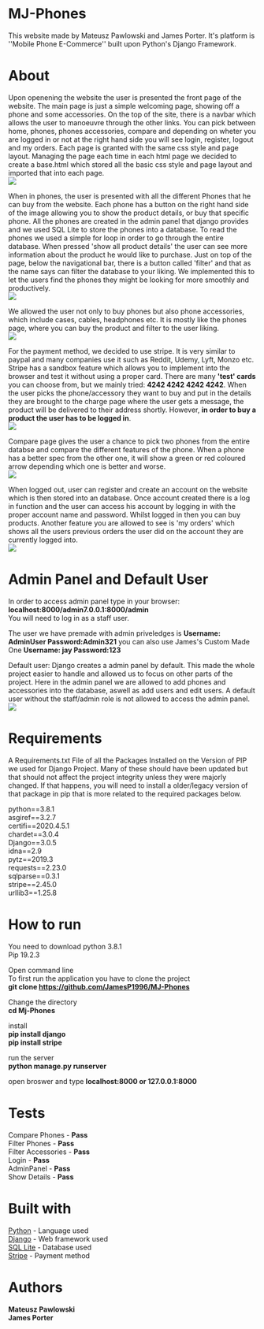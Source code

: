 # MJ-Phones
This website made by Mateusz Pawlowski and James Porter. It's platform is ''Mobile Phone E-Commerce'' built upon Python's Django Framework.

# About
Upon openening the website the user is presented the front page of the website. The main page is just a simple welcoming page, showing off a phone and some accessories. On the top of the site, there is a navbar which allows the user to manoeuvre through the other links. You can pick between home, phones, phones accessories, compare and depending on wheter you are logged in or not at the right hand side you will see login, register, logout and my orders. Each page is granted with the same css style and page layout. Managing the page each time in each html page we decided to create a base.html which stored all the basic css style and page layout and imported that into each page.  
![](images/mainPage.PNG)

When in phones, the user is presented with all the different Phones that he can buy from the website. Each phone has a button on the right hand side of the image allowing you to show the product details, or buy that specific phone. All the phones are created in the admin panel that django provides and we used SQL Lite to store the phones into a database. To read the phones we used a simple for loop in order to go through the entire database. When pressed 'show all product details' the user can see more information about the product he would like to purchase. Just on top of the page, below the navigational bar, there is a button called 'filter' and that as the name says can filter the database to your liking. We implemented this to let the users find the phones they might be looking for more smoothly and productively.  
![](images/phonesImage.PNG)

We allowed the user not only to buy phones but also phone accessories, which include cases, cables, headphones etc. It is mostly like the phones page, where you can buy the product and filter to the user liking.  
![](images/accessories.PNG)

For the payment method, we decided to use stripe. It is very similar to paypal and many companies use it such as Reddit, Udemy, Lyft, Monzo etc. Stripe has a sandbox feature which allows you to implement into the browser and test it without using a proper card. There are many **'test' cards** you can choose from, but we mainly tried: **4242 4242 4242 4242**. When the user picks the phone/accessory they want to buy and put in the details they are brought to the charge page where the user gets a message, the product will be delivered to their address shortly. However, **in order to buy a product the user has to be logged in**.  
![](images/payment.PNG)

Compare page gives the user a chance to pick two phones from the entire databse and compare the different features of the phone. When a phone has a better spec from the other one, it will show a green or red coloured arrow depending which one is better and worse.  
![](images/comparison.PNG)

When logged out, user can register and create an account on the website which is then stored into an database. Once account created there is a log in function and the user can access his account by logging in with the proper account name and password. Whilst logged in then you can buy products. Another feature you are allowed to see is 'my orders' which shows all the users previous orders the user did on the account they are currently logged into.  
![](images/order.PNG)

# Admin Panel and Default User
In order to access admin panel type in your browser: **localhost:8000/admin7.0.0.1:8000/admin**  
You will need to log in as a staff user. 

The user we have premade with admin priveledges is
**Username: AdminUser Password:Admin321**
you can also use James's Custom Made One
**Username: jay Password:123**

Default user: 
Django creates a admin panel by default. This made the whole project easier to handle and allowed us to focus on other parts of the project. Here in the admin panel we are allowed to add phones and accessories into the database, aswell as add users and edit users. A default user without the staff/admin role is not allowed to access the admin panel.  
![](images/admin.PNG)


# Requirements
A Requirements.txt File of all the Packages Installed on the Version of PIP we used for Django Project. Many of these should have been updated but that should not affect the project integrity unless they were majorly changed. If that happens, you will need to install a older/legacy version of that package in pip that is more related to the required packages below.

python==3.8.1  
asgiref==3.2.7  
certifi==2020.4.5.1  
chardet==3.0.4  
Django==3.0.5  
idna==2.9  
pytz==2019.3  
requests==2.23.0  
sqlparse==0.3.1  
stripe==2.45.0  
urllib3==1.25.8

# How to run
You need to download python 3.8.1  
Pip 19.2.3

Open command line  
To first run the application you have to clone the project  
**git clone https://github.com/JamesP1996/MJ-Phones**

Change the directory  
**cd Mj-Phones**  


install  
**pip install django**  
**pip install stripe**

run the server  
**python manage.py runserver**

open broswer and type
**localhost:8000 or 127.0.0.1:8000**

# Tests
Compare Phones - **Pass**  
Filter Phones - **Pass**  
Filter Accessories - **Pass**  
Login - **Pass**  
AdminPanel - **Pass**  
Show Details - **Pass**  

# Built with
[Python](https://www.python.org/) - Language used  
[Django](https://www.djangoproject.com/) - Web framework used  
[SQL Lite](https://www.sqlite.org/index.html) - Database used  
[Stripe](https://stripe.com/docs/testing) - Payment method

# Authors
**Mateusz Pawlowski**  
**James Porter**
